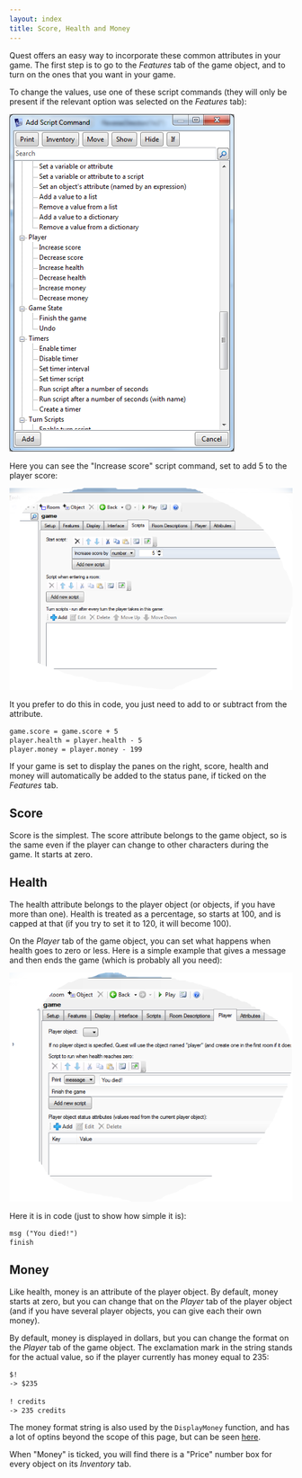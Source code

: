 ```yaml
---
layout: index
title: Score, Health and Money
---
```



Quest offers an easy way to incorporate these common attributes in your game. The first step is to go to the _Features_ tab of the game object, and to turn on the ones that you want in your game.

To change the values, use one of these script commands (they will only be present if the relevant option was selected on the _Features_ tab): 

![](increase_decrease.png "increase_decrease.png")

Here you can see the "Increase score" script command, set to add 5 to the player score:

![](increase.png "increase.png")

It you prefer to do this in code, you just need to add to or subtract from the attribute.

```
game.score = game.score + 5
player.health = player.health - 5
player.money = player.money - 199
```

If your game is set to display the panes on the right, score, health and money will automatically be added to the status pane, if ticked on the _Features_ tab.


Score
-----

Score is the simplest. The score attribute belongs to the game object, so is the same even if the player can change to other characters during the game. It starts at zero.


Health
------

The health attribute belongs to the player object (or objects, if you have more than one). Health is treated as a percentage, so starts at 100, and is capped at that (if you try to set it to 120, it will become 100).

On the _Player_ tab of the game object, you can set what happens when health goes to zero or less. Here is a simple example that gives a message and then ends the game (which is probably all you need):

![](you_died.png "you_died.png")

Here it is in code (just to show how simple it is):

```
msg ("You died!")
finish
```


Money
-----

Like health, money is an attribute of the player object. By default, money starts at zero, but you can change that on the _Player_ tab of the player object (and if you have several player objects, you can give each their own money).

By default, money is displayed in dollars, but you can change the format on the _Player_ tab of the game object. The exclamation mark in the string stands for the actual value, so if the player currently has money equal to 235:

```
$!
-> $235

! credits
-> 235 credits
```

The money format string is also used by the `DisplayMoney` function, and has a lot of optins beyond the scope of this page, but can be seen [here](functions/string/displaymoney.html).

When "Money" is ticked, you will find there is a "Price" number box for every object on its _Inventory_ tab.
